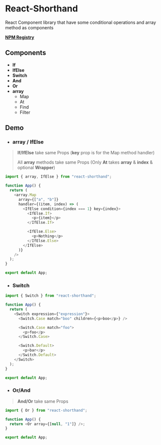 # React-Shorthand

React Component library that have some conditional operations and array method as components

**[NPM Registry](https://www.npmjs.com/package/react-shorthand)**

## Components

- **If**
- **IfElse**
- **Switch**
- **And**
- **Or**
- **array**
  - Map
  - At
  - Find
  - Filter

## Demo

- ### **array / IfElse**

> **If/IfElse** take same Props (**key** prop is for the Map method handler)
>
> All **array** methods take same Props
> (Only **At** takes **array** & **index** & optional **Wrapper**)

```javascript
import { array, IfElse } from "react-shorthand";

function App() {
  return (
    <array.Map
      array={["a", "b"]}
      handler={(item, index) => (
        <IfElse condition={index === 1} key={index}>
          <IfElse.If>
            <p>{item}</p>
          </IfElse.If>

          <IfElse.Else>
            <p>Nothing</p>
          </IfElse.Else>
        </IfElse>
      )}
    />
  );
}

export default App;
```

- ### **Switch**

```javascript
import { Switch } from "react-shorthand";

function App() {
  return (
    <Switch expression={"expression"}>
      <Switch.Case match="boo" children={<p>boo</p>} />

      <Switch.Case match="foo">
        <p>foo</p>
      </Switch.Case>

      <Switch.Default>
        <p>bar</p>
      </Switch.Default>
    </Switch>
  );
}

export default App;
```

- ### **Or/And**

> **And/Or** take same Props

```javascript
import { Or } from "react-shorthand";

function App() {
  return <Or array={[null, "1"]} />;
}

export default App;
```
